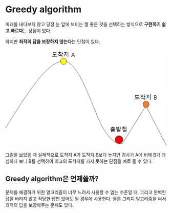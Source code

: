 # Greedy algorithm

미래를 내다보지 않고 당장 눈 앞에 보이는 젤 좋은 것을 선택하는 방식으로 **구현하기 쉽고 빠르다**는 장점이 있다.

하지만 **최적의 답을 보장하지 않는다**는 단점이 있다.

<img src="images/Greedy_algorithm/image-20200402032817887.png" alt="image-20200402032817887" style="zoom:80%;" />

그림을 보았을 때 실제적으로 도착지 A가 도착지 B보다 높지만 경사가 A에 비해 B가 더 심하다 보니 B를 선택하여 최고의 도착지를 가지 못하는 단점을 예로 들 수 있다.

## Greedy algorithm은 언제쓸까?

문제를 해결하기 위한 알고리즘이 너무 느려서 사용할 수 없는 수준일 때, 그리고 완벽한 답을 바라지 않고 적당한 답만 있어도 될 경우에 사용한다. 물론 그리디 알고리즘을 써서 최적의 답을 보장해주는 문제도 있다.